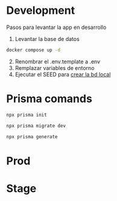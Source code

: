 # Development

Pasos para levantar la app en desarrollo

1. Levantar la base de datos

```bash
docker compose up -d
```

2. Renombrar el .env.template a .env
3. Remplazar variables de entorno
4. Ejecutar el SEED para [crear la bd local](localhost:3000/api/seed)

# Prisma comands

```bash
npx prisma init

npx prisma migrate dev

npx prisma generate
```

# Prod

# Stage
